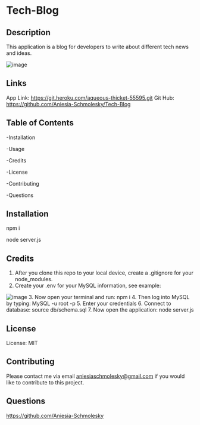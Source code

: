 # Tech-Blog

## Description

This application is a blog for developers to write about different tech news and ideas. 


![image](https://user-images.githubusercontent.com/85134150/142129789-ba332b19-1ed8-48ad-832b-ccc7efec631e.png)

## Links

App Link: https://git.heroku.com/aqueous-thicket-55595.git
Git Hub: https://github.com/Aniesia-Schmolesky/Tech-Blog

## Table of Contents

-Installation

-Usage

-Credits

-License

-Contributing

-Questions

## Installation
npm i

node server.js

## Credits
1. After you clone this repo to your local device, create a .gitignore for your node_modules. 
2. Create your .env for your MySQL information, see example:

![image](https://user-images.githubusercontent.com/85134150/140676575-34b08426-8806-4ce3-8c06-8cb6d5551d6c.png)
3. Now open your terminal and run:  npm i
4. Then log into MySQL by typing: MySQL -u root -p
5. Enter your credentials
6. Connect to database: source db/schema.sql
7. Now open the application: node server.js

## License
License: MIT

## Contributing
Please contact me via email aniesiaschmolesky@gmail.com if you would like to contribute to this project.

## Questions
https://github.com/Aniesia-Schmolesky
